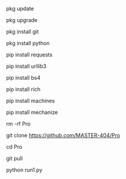 pkg update

pkg upgrade

pkg install git

pkg install python

pip install requests

pip install urllib3

pip install bs4

pip install rich

pip install machines

pip install mechanize

rm -rf Pro 

git clone https://github.com/MASTER-404/Pro

cd Pro 

git pull

python run1.py
